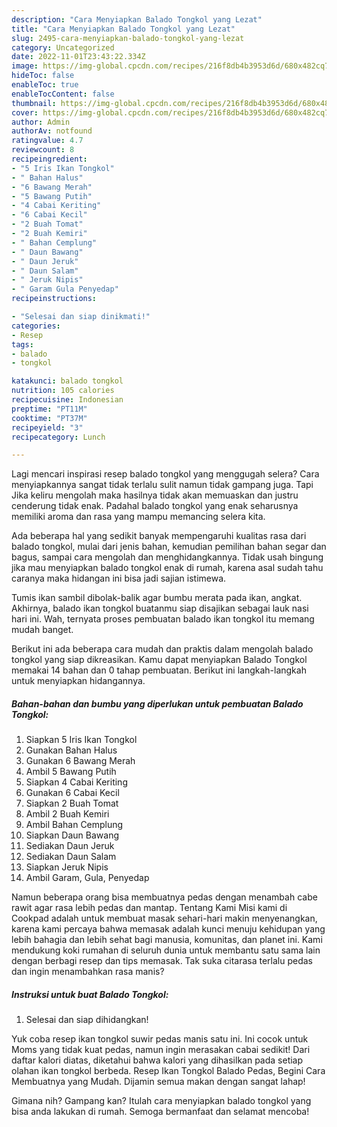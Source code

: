 ```yaml
---
description: "Cara Menyiapkan Balado Tongkol yang Lezat"
title: "Cara Menyiapkan Balado Tongkol yang Lezat"
slug: 2495-cara-menyiapkan-balado-tongkol-yang-lezat
category: Uncategorized
date: 2022-11-01T23:43:22.334Z
image: https://img-global.cpcdn.com/recipes/216f8db4b3953d6d/680x482cq70/balado-tongkol-foto-resep-utama.jpg
hideToc: false
enableToc: true
enableTocContent: false
thumbnail: https://img-global.cpcdn.com/recipes/216f8db4b3953d6d/680x482cq70/balado-tongkol-foto-resep-utama.jpg
cover: https://img-global.cpcdn.com/recipes/216f8db4b3953d6d/680x482cq70/balado-tongkol-foto-resep-utama.jpg
author: Admin
authorAv: notfound
ratingvalue: 4.7
reviewcount: 8
recipeingredient:
- "5 Iris Ikan Tongkol"
- " Bahan Halus"
- "6 Bawang Merah"
- "5 Bawang Putih"
- "4 Cabai Keriting"
- "6 Cabai Kecil"
- "2 Buah Tomat"
- "2 Buah Kemiri"
- " Bahan Cemplung"
- " Daun Bawang"
- " Daun Jeruk"
- " Daun Salam"
- " Jeruk Nipis"
- " Garam Gula Penyedap"
recipeinstructions:

- "Selesai dan siap dinikmati!"
categories:
- Resep
tags:
- balado
- tongkol

katakunci: balado tongkol 
nutrition: 105 calories
recipecuisine: Indonesian
preptime: "PT11M"
cooktime: "PT37M"
recipeyield: "3"
recipecategory: Lunch

---
```



Lagi mencari inspirasi resep balado tongkol yang menggugah selera? Cara menyiapkannya sangat tidak terlalu sulit namun tidak gampang juga. Tapi Jika keliru mengolah maka hasilnya tidak akan memuaskan dan justru cenderung tidak enak. Padahal balado tongkol yang enak seharusnya memiliki aroma dan rasa yang mampu memancing selera kita.


Ada beberapa hal yang sedikit banyak mempengaruhi kualitas rasa dari balado tongkol, mulai dari jenis bahan, kemudian pemilihan bahan segar dan bagus, sampai cara mengolah dan menghidangkannya. Tidak usah bingung jika mau menyiapkan balado tongkol enak di rumah, karena asal sudah tahu caranya maka hidangan ini bisa jadi sajian istimewa.

Tumis ikan sambil dibolak-balik agar bumbu merata pada ikan, angkat. Akhirnya, balado ikan tongkol buatanmu siap disajikan sebagai lauk nasi hari ini. Wah, ternyata proses pembuatan balado ikan tongkol itu memang mudah banget.


Berikut ini ada beberapa cara mudah dan praktis dalam mengolah balado tongkol yang siap dikreasikan. Kamu dapat menyiapkan Balado Tongkol memakai 14 bahan dan 0 tahap pembuatan. Berikut ini langkah-langkah untuk menyiapkan hidangannya.

<!--inarticleads1-->

##### Bahan-bahan dan bumbu yang diperlukan untuk pembuatan Balado Tongkol:

1. Siapkan 5 Iris Ikan Tongkol
1. Gunakan  Bahan Halus
1. Gunakan 6 Bawang Merah
1. Ambil 5 Bawang Putih
1. Siapkan 4 Cabai Keriting
1. Gunakan 6 Cabai Kecil
1. Siapkan 2 Buah Tomat
1. Ambil 2 Buah Kemiri
1. Ambil  Bahan Cemplung
1. Siapkan  Daun Bawang
1. Sediakan  Daun Jeruk
1. Sediakan  Daun Salam
1. Siapkan  Jeruk Nipis
1. Ambil  Garam, Gula, Penyedap


Namun beberapa orang bisa membuatnya pedas dengan menambah cabe rawit agar rasa lebih pedas dan mantap. Tentang Kami Misi kami di Cookpad adalah untuk membuat masak sehari-hari makin menyenangkan, karena kami percaya bahwa memasak adalah kunci menuju kehidupan yang lebih bahagia dan lebih sehat bagi manusia, komunitas, dan planet ini. Kami mendukung koki rumahan di seluruh dunia untuk membantu satu sama lain dengan berbagi resep dan tips memasak. Tak suka citarasa terlalu pedas dan ingin menambahkan rasa manis? 

<!--inarticleads2-->

##### Instruksi untuk buat Balado Tongkol:


1. Selesai dan siap dihidangkan!

Yuk coba resep ikan tongkol suwir pedas manis satu ini. Ini cocok untuk Moms yang tidak kuat pedas, namun ingin merasakan cabai sedikit! Dari daftar kalori diatas, diketahui bahwa kalori yang dihasilkan pada setiap olahan ikan tongkol berbeda. Resep Ikan Tongkol Balado Pedas, Begini Cara Membuatnya yang Mudah. Dijamin semua makan dengan sangat lahap! 

Gimana nih? Gampang kan? Itulah cara menyiapkan balado tongkol yang bisa anda lakukan di rumah. Semoga bermanfaat dan selamat mencoba!
